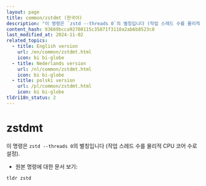 ```yaml
---
layout: page
title: common/zstdmt (한국어)
description: "이 명령은 `zstd --threads 0`의 별칭입니다 (작업 스레드 수를 물리적 CPU 코어 수로 설정)."
content_hash: 93669bcca92708115c35871f3110a2ab6b8523c8
last_modified_at: 2024-11-02
related_topics:
  - title: English version
    url: /en/common/zstdmt.html
    icon: bi bi-globe
  - title: Nederlands version
    url: /nl/common/zstdmt.html
    icon: bi bi-globe
  - title: polski version
    url: /pl/common/zstdmt.html
    icon: bi bi-globe
tldri18n_status: 2
---
```

# zstdmt

이 명령은 `zstd --threads 0`의 별칭입니다 (작업 스레드 수를 물리적 CPU 코어 수로 설정).

- 원본 명령에 대한 문서 보기:

`tldr zstd`
